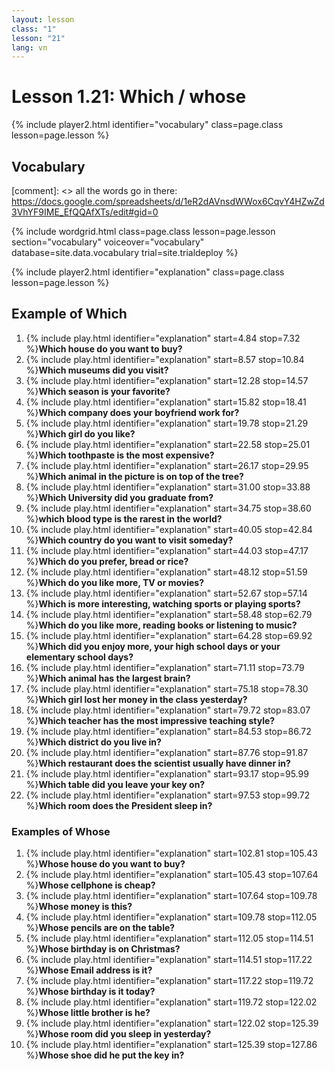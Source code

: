 ```yaml
---
layout: lesson
class: "1"
lesson: "21"
lang: vn
---
```



# Lesson 1.21: Which / whose 


{% include player2.html identifier="vocabulary" class=page.class lesson=page.lesson %}
## Vocabulary 

[comment]: <>  all the words go in there: https://docs.google.com/spreadsheets/d/1eR2dAVnsdWWox6CqvY4HZwZd3VhYF9IME_EfQQAfXTs/edit#gid=0

{% include wordgrid.html 
		class=page.class 
		lesson=page.lesson 
		section="vocabulary"
		voiceover="vocabulary"
		database=site.data.vocabulary 
		trial=site.trialdeploy %}
		

{% include player2.html identifier="explanation" class=page.class lesson=page.lesson %}

## Example of Which
1. {% include play.html identifier="explanation" start=4.84 stop=7.32 %}**Which house do you want to buy?**
2. {% include play.html identifier="explanation" start=8.57 stop=10.84 %}**Which museums did you visit?**
3. {% include play.html identifier="explanation" start=12.28 stop=14.57 %}**Which season is your favorite?**
4. {% include play.html identifier="explanation" start=15.82 stop=18.41 %}**Which company does your boyfriend work for?**
5. {% include play.html identifier="explanation" start=19.78 stop=21.29 %}**Which girl do you like?**
6. {% include play.html identifier="explanation" start=22.58 stop=25.01 %}**Which toothpaste is the most expensive?** 
7. {% include play.html identifier="explanation" start=26.17 stop=29.95 %}**Which animal in the picture is on top of the tree?**
8. {% include play.html identifier="explanation" start=31.00 stop=33.88 %}**Which University did you graduate from?**
9. {% include play.html identifier="explanation" start=34.75 stop=38.60 %}**which blood type is the rarest in the world?**
10. {% include play.html identifier="explanation" start=40.05 stop=42.84 %}**Which country do you want to visit someday?**
11. {% include play.html identifier="explanation" start=44.03 stop=47.17 %}**Which do you prefer, bread or rice?**
12. {% include play.html identifier="explanation" start=48.12 stop=51.59 %}**Which do you like more, TV or movies?**
13. {% include play.html identifier="explanation" start=52.67 stop=57.14 %}**Which is more interesting, watching sports or playing sports?**
14. {% include play.html identifier="explanation" start=58.48 stop=62.79 %}**Which do you like more, reading books or listening to music?**
15. {% include play.html identifier="explanation" start=64.28 stop=69.92 %}**Which did you enjoy more, your high school days or your elementary school days?**
16. {% include play.html identifier="explanation" start=71.11 stop=73.79 %}**Which animal has the largest brain?**
17. {% include play.html identifier="explanation" start=75.18 stop=78.30 %}**Which girl lost her money in the class yesterday?**
18. {% include play.html identifier="explanation" start=79.72 stop=83.07 %}**Which teacher has the most impressive teaching style?**
19. {% include play.html identifier="explanation" start=84.53 stop=86.72 %}**Which district do you live in?**
20. {% include play.html identifier="explanation" start=87.76 stop=91.87 %}**Which restaurant does the scientist usually have dinner in?**
21. {% include play.html identifier="explanation" start=93.17 stop=95.99 %}**Which table did you leave your key on?**
22. {% include play.html identifier="explanation" start=97.53 stop=99.72 %}**Which room does the President sleep in?**

### Examples of Whose 
1. {% include play.html identifier="explanation" start=102.81 stop=105.43 %}**Whose house do you want to buy?**
2. {% include play.html identifier="explanation" start=105.43 stop=107.64 %}**Whose cellphone is cheap?**
3. {% include play.html identifier="explanation" start=107.64 stop=109.78 %}**Whose money is this?**
4. {% include play.html identifier="explanation" start=109.78 stop=112.05 %}**Whose pencils are on the table?**
5. {% include play.html identifier="explanation" start=112.05 stop=114.51 %}**Whose birthday is on Christmas?**
6. {% include play.html identifier="explanation" start=114.51 stop=117.22 %}**Whose Email address is it?**
7. {% include play.html identifier="explanation" start=117.22 stop=119.72 %}**Whose birthday is it today?**
8. {% include play.html identifier="explanation" start=119.72 stop=122.02 %}**Whose little brother is he?**
9. {% include play.html identifier="explanation" start=122.02 stop=125.39 %}**Whose room did you sleep in yesterday?**
10. {% include play.html identifier="explanation" start=125.39 stop=127.86 %}**Whose shoe did he put the key in?** 